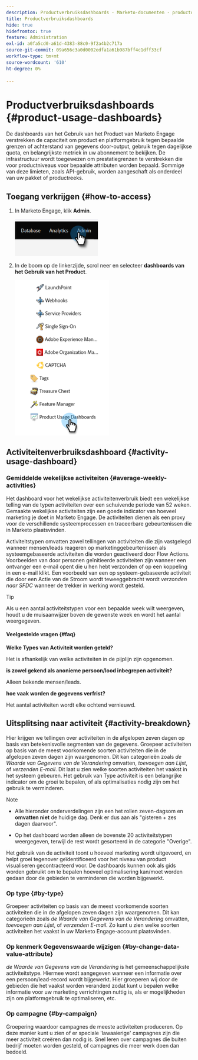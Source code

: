 ```yaml
---
description: Productverbruiksdashboards - Marketo-documenten - productdocumentatie
title: Productverbruiksdashboards
hide: true
hidefromtoc: true
feature: Administration
exl-id: a0fa5cd0-a61d-4383-88c0-9f2a4b2c717a
source-git-commit: 09a656c3a0d0002edfa1a61b987bff4c1dff33cf
workflow-type: tm+mt
source-wordcount: '610'
ht-degree: 0%

---
```


# Productverbruiksdashboards {#product-usage-dashboards}

De dashboards van het Gebruik van het Product van Marketo Engage verstrekken de capaciteit om product en platformgebruik tegen bepaalde grenzen of achterstand van gegevens door-output, gebruik tegen dagelijkse quota, en belangrijkste metriek in uw abonnement te bekijken. De infrastructuur wordt toegewezen om prestatiegrenzen te verstrekken die voor productniveaus voor bepaalde attributen worden bepaald. Sommige van deze limieten, zoals API-gebruik, worden aangeschaft als onderdeel van uw pakket of productreeks.

## Toegang verkrijgen {#how-to-access}

1. In Marketo Engage, klik **Admin**.

   ![](assets/product-usage-dashboards-1.png)

1. In de boom op de linkerzijde, scrol neer en selecteer **dashboards van het Gebruik van het Product**.

   ![](assets/product-usage-dashboards-2.png)

## Activiteitenverbruiksdashboard {#activity-usage-dashboard}

### Gemiddelde wekelijkse activiteiten {#average-weekly-activities}

Het dashboard voor het wekelijkse activiteitenverbruik biedt een wekelijkse telling van de typen activiteiten over een schuivende periode van 52 weken. Gemaakte wekelijkse activiteiten zijn een goede indicator van hoeveel marketing je doet in Marketo Engage. De activiteiten dienen als een proxy voor de verschillende systeemprocessen en traceerbare gebeurtenissen die in Marketo plaatsvinden.

Activiteitstypen omvatten zowel tellingen van activiteiten die zijn vastgelegd wanneer mensen/leads reageren op marketinggebeurtenissen als systeemgebaseerde activiteiten die worden geactiveerd door Flow Actions. Voorbeelden van door personen geïnitieerde activiteiten zijn wanneer een ontvanger een e-mail opent die u hen hebt verzonden of op een koppeling in een e-mail klikt. Een voorbeeld van een op systeem-gebaseerde activiteit die door een Actie van de Stroom wordt teweeggebracht wordt _verzonden naar SFDC_ wanneer de trekker in werking wordt gesteld.

>[!TIP]
>
>Als u een aantal activiteitstypen voor een bepaalde week wilt weergeven, houdt u de muisaanwijzer boven de gewenste week en wordt het aantal weergegeven.

#### Veelgestelde vragen {#faq}

**Welke Types van Activiteit worden geteld?**

Het is afhankelijk van welke activiteiten in de pijplijn zijn opgenomen.

**is zowel gekend als anonieme persoon/lood inbegrepen activiteit?**

Alleen bekende mensen/leads.

**hoe vaak worden de gegevens verfrist?**

Het aantal activiteiten wordt elke ochtend vernieuwd.

## Uitsplitsing naar activiteit {#activity-breakdown}

Hier krijgen we tellingen over activiteiten in de afgelopen zeven dagen op basis van betekenisvolle segmenten van de gegevens. Groepeer activiteiten op basis van de meest voorkomende soorten activiteiten die in de afgelopen zeven dagen zijn waargenomen. Dit kan categorieën zoals _de Waarde van Gegevens van de Verandering_ omvatten, _toevoegen aan Lijst_, of _verzenden E-mail_. Dit laat u zien welke soorten activiteiten het vaakst in het systeem gebeuren. Het gebruik van Type activiteit is een belangrijke indicator om de groei te bepalen, of als optimalisaties nodig zijn om het gebruik te verminderen.

>[!NOTE]
>
>* Alle hieronder onderverdelingen zijn een het rollen zeven-dagsom en **omvatten niet** de huidige dag. Denk er dus aan als &quot;gisteren + zes dagen daarvoor&quot;.
>
>* Op het dashboard worden alleen de bovenste 20 activiteitstypen weergegeven, terwijl de rest wordt gesorteerd in de categorie &quot;Overige&quot;.

Het gebruik van de activiteit toont u hoeveel marketing wordt uitgevoerd, en helpt groei tegenover geïdentificeerd voor het niveau van product visualiseren gecontracteerd voor. De dashboards kunnen ook als gids worden gebruikt om te bepalen hoeveel optimalisering kan/moet worden gedaan door de gebieden te verminderen die worden bijgewerkt.

### Op type {#by-type}

Groepeer activiteiten op basis van de meest voorkomende soorten activiteiten die in de afgelopen zeven dagen zijn waargenomen. Dit kan categorieën zoals _de Waarde van Gegevens van de Verandering_ omvatten, _toevoegen aan Lijst_, of _verzenden E-mail_. Zo kunt u zien welke soorten activiteiten het vaakst in uw Marketo Engage-account plaatsvinden.

### Op kenmerk Gegevenswaarde wijzigen {#by-change-data-value-attribute}

_de Waarde van Gegevens van de Verandering_ is het gemeenschappelijkste activiteitstype. Hiermee wordt aangegeven wanneer een informatie over een persoon/lead-record wordt bijgewerkt. Hier groeperen wij door de gebieden die het vaakst worden veranderd zodat kunt u bepalen welke informatie voor uw marketing verrichtingen nuttig is, als er mogelijkheden zijn om platformgebruik te optimaliseren, etc.

### Op campagne {#by-campaign}

Groepering waardoor campagnes de meeste activiteiten produceren. Op deze manier kunt u zien of er speciale &#39;lawaaierige&#39; campagnes zijn die meer activiteit creëren dan nodig is. Snel leren over campagnes die buiten bedrijf moeten worden gesteld, of campagnes die meer werk doen dan bedoeld.
